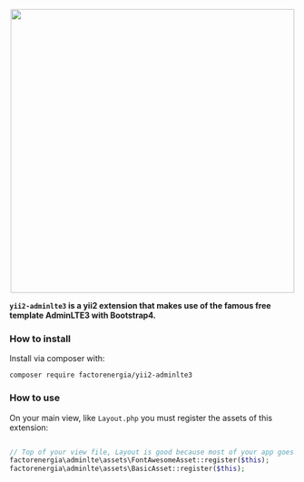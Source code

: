 
<p align="center">
  <img src="https://www.factorenergia.com/wp-content/themes/factorenergia/images/logo.png" width="500">
</p>

**``yii2-adminlte3`` is a yii2 extension that makes use of the famous free template AdminLTE3 with Bootstrap4.**

### How to install

Install via composer with:

```
composer require factorenergia/yii2-adminlte3
```
### How to use
On your main view, like `Layout.php` you must register the assets of this extension:

```php

// Top of your view file, Layout is good because most of your app goes inside of it
factorenergia\adminlte\assets\FontAwesomeAsset::register($this);
factorenergia\adminlte\assets\BasicAsset::register($this);

```
